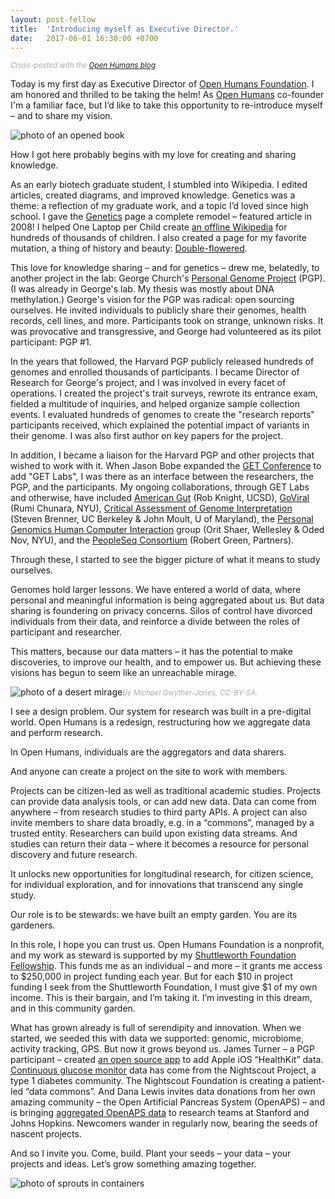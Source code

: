 ```yaml
---
layout: post-fellow
title:  'Introducing myself as Executive Director.'
date:   2017-06-01 16:30:00 +0700
---
```


<span style="color:#aaa"><small>_Cross-posted with the
[Open Humans blog](https://blog.openhumans.org/)._</small></span>

Today is my first day as Executive Director of [Open Humans Foundation](http://openhumansfoundation.org/).
I am honored and thrilled to be taking the helm! As [Open Humans](https://www.openhumons.org)
co-founder I'm a familiar face, but I’d like to take this opportunity to
re-introduce myself &ndash; and to share my vision.

![photo of an opened book]({{site.baseurl}}/images/book-jazmin-quaynor-crop.jpg)

How I got here probably begins with my love for creating and sharing knowledge.

As an early biotech graduate student, I stumbled into Wikipedia. I edited
articles, created diagrams, and improved knowledge. Genetics was a theme: a
reflection of my graduate work, and a topic I’d loved since high school. I gave
the [Genetics](https://en.wikipedia.org/wiki/Genetics)
page a complete remodel – featured article in 2008! I helped One Laptop per
Child create [an offline Wikipedia](https://www.youtube.com/watch?v=1XPnH_rF9ks)
for hundreds of thousands of children. I also created a page for my favorite
mutation, a thing of history and beauty:
[Double-flowered](https://en.wikipedia.org/wiki/Double-flowered).

This love for knowledge sharing – and for genetics – drew me, belatedly, to
another project in the lab: George Church's
[Personal Genome Project](http://www.personalgenomes.org/) (PGP).
(I was already in George's lab. My thesis was mostly about DNA methylation.)
George's vision for the PGP was radical: open sourcing ourselves. He invited
individuals to publicly share their genomes, health records, cell lines, and
more. Participants took on strange, unknown risks. It was provocative and
transgressive, and George had volunteered as its pilot participant: PGP #1.

In the years that followed, the Harvard PGP publicly released hundreds of
genomes and enrolled thousands of participants. I became Director of Research
for George's project, and I was involved in every facet of operations. I
created the project's trait surveys, rewrote its entrance exam, fielded a
multitude of inquiries, and helped organize sample collection events. I
evaluated hundreds of genomes to create the "research reports" participants
received, which explained the potential impact of variants in their genome.
I was also first author on key papers for the project.

In addition, I became a liaison for the Harvard PGP and other projects that
wished to work with it. When Jason Bobe expanded the
[GET Conference](http://www.getconference.org/) to add "GET Labs", I was
there as an interface between the researchers, the PGP, and
the participants. My ongoing collaborations, through GET Labs and otherwise,
have included [American Gut](http://americangut.org/) (Rob Knight, UCSD),
[GoViral](https://www.goviralstudy.com/) (Rumi Chunara, NYU),
[Critical Assessment of Genome Interpretation](https://genomeinterpretation.org/)
(Steven Brenner, UC Berkeley &amp; John Moult, U of Maryland), the
[Personal Genomics Human Computer Interaction](https://cs.wellesley.edu/~hcilab/pghci.html)
group (Orit Shaer, Wellesley &amp; Oded Nov, NYU), and the
[PeopleSeq Consortium](http://www.genomes2people.org/the-peopleseq-consortium/) (Robert Green, Partners).

Through these, I started to see the bigger picture of what it means to study
ourselves.

Genomes hold larger lessons. We have entered a world of data, where personal
and meaningful information is being aggregated about us. But data sharing is
foundering on privacy concerns. Silos of control have divorced individuals
from their data, and reinforce a divide between the roles of participant and
researcher.

This matters, because our data matters &ndash; it has the potential to make
discoveries, to improve our health, and to empower us. But achieving these
visions has begun to seem like an unreachable mirage.

![photo of a desert mirage]({{site.baseurl}}/images/mirage-michael-gwyther-jones-crop.jpg)<span style="color:#aaa"><small>_By Michael Gwyther-Jones, CC-BY-SA._</small></span>

I see a design problem. Our system for research was built in a pre-digital
world. Open Humans is a redesign, restructuring how we aggregate data and
perform research.

In Open Humans, individuals are the aggregators and data sharers.

And anyone can create a project on the site to work with members.

Projects can be citizen-led as well as traditional academic studies. Projects
can provide data analysis tools, or can add new data. Data can come from
anywhere – from research studies to third party APIs. A project can also
invite members to share data broadly, e.g. in a “commons”, managed by a
trusted entity. Researchers can build upon existing data streams. And studies
can return their data – where it becomes a resource for personal discovery and
future research.

It unlocks new opportunities for longitudinal research, for citizen science,
for individual exploration, and for innovations that transcend any single
study.

Our role is to be stewards: we have built an empty garden. You are its
gardeners.

In this role, I hope you can trust us. Open Humans Foundation is a nonprofit,
and my work as steward is supported by my [Shuttleworth Foundation Fellowship](https://shuttleworthfoundation.org/fellows/mad-ball/).
This funds me as an individual – and more – it grants me access to $250,000
in project funding each year. But for each $10 in project funding I seek from
the Shuttleworth Foundation, I must give $1 of my own income. This is their
bargain, and I’m taking it. I’m investing in this dream, and in this community
garden.

What has grown already is full of serendipity and innovation. When we started,
we seeded this with data we supported: genomic, microbiome, activity tracking,
GPS. But now it grows beyond us. James Turner – a PGP participant – created
[an open source app](https://www.openhumans.org/activity/open-humans-healthkit-integration/)
to add Apple iOS “HealthKit” data.
[Continuous glucose monitor](https://www.openhumans.org/activity/nightscout-data-transfer/)
data has come from the Nightscout Project, a type 1 diabetes community. The
Nightscout Foundation is creating a patient-led “data commons”. And Dana Lewis
invites data donations from her own amazing community – the Open Artificial
Pancreas System (OpenAPS) – and is bringing
[aggregated OpenAPS data](https://www.openhumans.org/activity/openaps-data-commons/)
to research teams at Stanford and Johns Hopkins. Newcomers wander in regularly
now, bearing the seeds of nascent projects.

And so I invite you. Come, build. Plant your seeds – your data – your projects
and ideas. Let’s grow something amazing together.

![photo of sprouts in containers]({{site.baseurl}}/images/sprouts-markus-spiske-crop.jpg)
